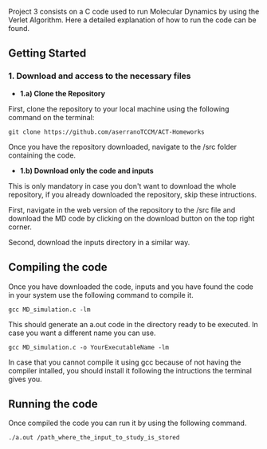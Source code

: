 Project 3 consists on a C code used to run Molecular Dynamics by using the Verlet Algorithm. Here a detailed explanation of how to run the code can be found.

## Getting Started
### 1. Download and access to the necessary files
- **1.a) Clone the Repository**

First, clone the repository to your local machine using the following command on the terminal:

```git clone https://github.com/aserranoTCCM/ACT-Homeworks```

Once you have the repository downloaded, navigate to the /src folder containing the code.

- **1.b) Download only the code and inputs**

This is only mandatory in case you don't want to download the whole repository, if you already downloaded the repository, skip these intructions.

First, navigate in the web version of the repository to the /src file and download the MD code by clicking on the download button on the top right corner.

Second, download the inputs directory in a similar way.

## Compiling the code
Once you have downloaded the code, inputs and you have found the code in your system use the following command to compile it.

```gcc MD_simulation.c -lm```

This should generate an a.out code in the directory ready to be executed. In case you want a different name you can use.

```gcc MD_simulation.c -o YourExecutableName -lm```

In case that you cannot compile it using gcc because of not having the compiler intalled, you should install it following the intructions the terminal gives you.

## Running the code
Once compiled the code you can run it by using the following command.

```./a.out /path_where_the_input_to_study_is_stored```





